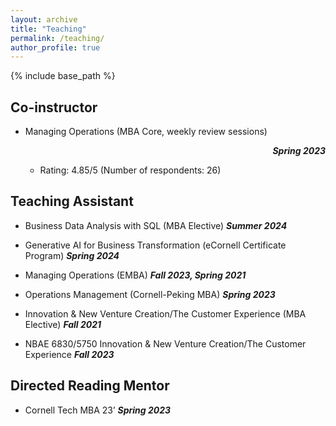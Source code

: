 ```yaml
---
layout: archive
title: "Teaching"
permalink: /teaching/
author_profile: true
---
```


{% include base_path %}
## Co-instructor
* Managing Operations (MBA Core, weekly review sessions)                  <p align="right">***Spring 2023***</p>
   * Rating: 4.85/5 (Number of respondents: 26)
     
## Teaching Assistant
* Business Data Analysis with SQL (MBA Elective)                                ***Summer 2024***
    
* Generative AI for Business Transformation (eCornell Certificate Program)  ***Spring 2024***

* Managing Operations (EMBA)                                      ***Fall 2023, Spring 2021***

* Operations Management (Cornell-Peking MBA)                                        ***Spring 2023***

* Innovation & New Venture Creation/The Customer Experience (MBA Elective)                     ***Fall 2021***

* NBAE 6830/5750 Innovation & New Venture Creation/The Customer Experience   ***Fall 2023***

## Directed Reading Mentor
* Cornell Tech MBA 23’                                                              ***Spring 2023***